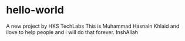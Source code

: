 # hello-world
A new project by HKS TechLabs
This is Muhammad Hasnain Khlaid and ilove to help people and i will do that forever.
InshAllah 
